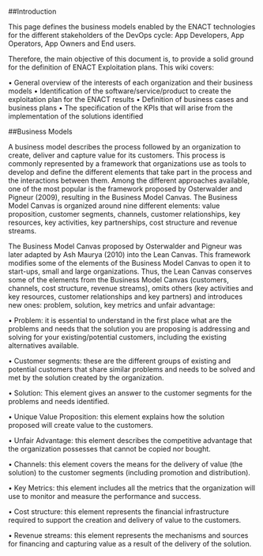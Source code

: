 ##Introduction

This page defines the business models enabled by the ENACT technologies for the different stakeholders of the DevOps cycle: App Developers, App Operators, App Owners and End users.

Therefore, the main objective of this document is, to provide a solid ground for the definition of ENACT Exploitation plans.
This wiki covers:

•	General overview of the interests of each organization and their business models
•	Identification of the software/service/product to create the exploitation plan for the ENACT results
•	Definition of business cases and business plans
•	The specification of the KPIs that will arise from the implementation of the solutions identified

##Business Models

A business model describes the process followed by an organization to create, deliver and capture value for its customers. This process is commonly represented by a framework that organizations use as tools to develop and define the different elements that take part in the process and the interactions between them. Among the different approaches available, one of the most popular is the framework proposed by Osterwalder and Pigneur (2009), resulting in the Business Model Canvas. The Business Model Canvas is organized around nine different elements: value proposition, customer segments, channels, customer relationships, key resources, key activities, key partnerships, cost structure and revenue streams.

The Business Model Canvas proposed by Osterwalder and Pigneur was later adapted by Ash Maurya (2010) into the Lean Canvas. This framework modifies some of the elements of the Business Model Canvas to open it to start-ups, small and large organizations. Thus, the Lean Canvas conserves some of the elements from the Business Model Canvas (customers, channels, cost structure, revenue streams), omits others (key activities and key resources, customer relationships and key partners) and introduces new ones: problem, solution, key metrics and unfair advantage:

•	Problem: it is essential to understand in the first place what are the problems and needs that the solution you are proposing is addressing and solving for your existing/potential customers, including the existing alternatives available.

•	Customer segments: these are the different groups of existing and potential customers that share similar problems and needs to be solved and met by the solution created by the organization.

•	Solution: This element gives an answer to the customer segments for the problems and needs identified.

•	Unique Value Proposition: this element explains how the solution proposed will create value to the customers.

•	Unfair Advantage: this element describes the competitive advantage that the organization possesses that cannot be copied nor bought.

•	Channels: this element covers the means for the delivery of value (the solution) to the customer segments (including promotion and distribution).

•	Key Metrics: this element includes all the metrics that the organization will use to monitor and measure the performance and success.

•	Cost structure: this element represents the financial infrastructure required to support the creation and delivery of value to the customers.

•	Revenue streams: this element represents the mechanisms and sources for financing and capturing value as a result of the delivery of the solution.
